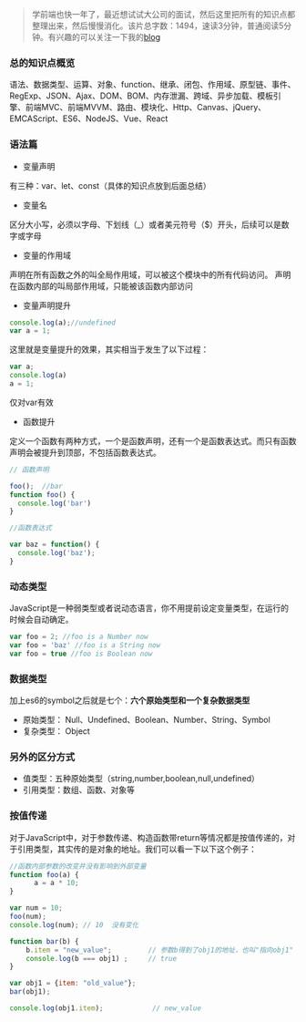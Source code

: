 > 学前端也快一年了，最近想试试大公司的面试，然后这里把所有的知识点都整理出来，然后慢慢消化。该片总字数：1494，速读3分钟，普通阅读5分钟。有兴趣的可以关注一下我的[blog](https://github.com/laihuamin/JS-total/issues)


### 总的知识点概览

语法、数据类型、运算、对象、function、继承、闭包、作用域、原型链、事件、RegExp、JSON、Ajax、DOM、BOM、内存泄漏、跨域、异步加载、模板引擎、前端MVC、前端MVVM、路由、模块化、Http、Canvas、jQuery、EMCAScript、ES6、NodeJS、Vue、React

### 语法篇

- 变量声明

有三种：var、let、const（具体的知识点放到后面总结）

- 变量名

区分大小写，必须以字母、下划线（_）或者美元符号（$）开头，后续可以是数字或字母

- 变量的作用域

声明在所有函数之外的叫全局作用域，可以被这个模块中的所有代码访问。
声明在函数内部的叫局部作用域，只能被该函数内部访问

- 变量声明提升

```js
console.log(a);//undefined
var a = 1;
```
这里就是变量提升的效果，其实相当于发生了以下过程：

```js
var a;
console.log(a)
a = 1;
```
仅对var有效

- 函数提升

定义一个函数有两种方式，一个是函数声明，还有一个是函数表达式。而只有函数声明会被提升到顶部，不包括函数表达式。

```js
// 函数声明

foo();  //bar
function foo() {
  console.log('bar')
}

//函数表达式

var baz = function() {
  console.log('baz');
}
```

### 动态类型

JavaScript是一种弱类型或者说动态语言，你不用提前设定变量类型，在运行的时候会自动确定。

```js
var foo = 2; //foo is a Number now
var foo = 'baz' //foo is a String now
var foo = true //foo is Boolean now
```

### 数据类型

加上es6的symbol之后就是七个：**六个原始类型和一个复杂数据类型**

- 原始类型：
Null、Undefined、Boolean、Number、String、Symbol
- 复杂类型：
Object

### 另外的区分方式

- 值类型：五种原始类型（string,number,boolean,null,undefined）
- 引用类型：数组、函数、对象等

### 按值传递

对于JavaScript中，对于参数传递、构造函数带return等情况都是按值传递的，对于引用类型，其实传的是对象的地址。我们可以看一下以下这个例子：

```js
//函数内部参数的改变并没有影响到外部变量
function foo(a) {
      a = a * 10;
}

var num = 10;
foo(num);
console.log(num); // 10  没有变化

function bar(b) {
    b.item = "new_value";         // 参数b得到了obj1的地址，也叫"指向obj1"
    console.log(b === obj1) ;     // true
}

var obj1 = {item: "old_value"};
bar(obj1);

console.log(obj1.item);            // new_value
```